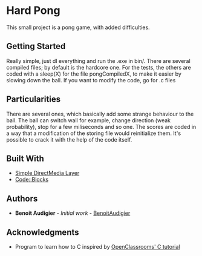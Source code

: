 # Hard Pong

This small project is a pong game, with added difficulties.

## Getting Started

Really simple, just dl everything and run the .exe in bin/. 
There are several compiled files; by default is the hardcore one. For the tests, the others are coded with a sleep(X) for the file pongCompiledX, to make it easier by slowing down the ball.
If you want to modify the code, go for .c files

## Particularities

There are several ones, which basically add some strange behaviour to the ball. The ball can switch wall for example, change direction (weak probability), stop for a few miliseconds and so one.
The scores are coded in a way that a modification of the storing file would reinitialize them. It's possible to crack it with the help of the code itself.

## Built With

* [Simple DirectMedia Layer](https://www.libsdl.org/)
* [Code::Blocks](http://www.codeblocks.org/)

## Authors

* **Benoit Audigier** - *Initial work* - [BenoitAudigier](https://github.com/BenoitAudigier)

## Acknowledgments

* Program to learn how to C inspired by [OpenClassrooms' C tutorial](https://openclassrooms.com/courses/apprenez-a-programmer-en-c)
